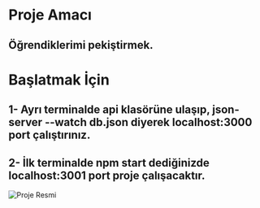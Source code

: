 # Proje Amacı
## Öğrendiklerimi pekiştirmek.

# Başlatmak İçin
## 1- Ayrı terminalde api klasörüne ulaşıp, json-server --watch db.json diyerek localhost:3000 port çalıştırınız.
## 2- İlk terminalde npm start dediğinizde localhost:3001 port proje çalışacaktır.

![Proje Resmi](https://i.hizliresim.com/ZGHoXK.png)
